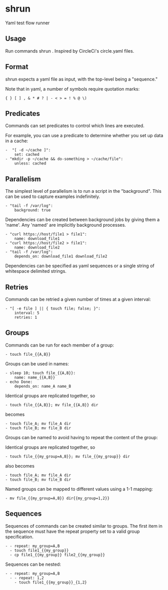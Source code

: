 # shrun

Yaml test flow runner

## Usage

Run commands shrun <file>.  Inspired by CircleCi's circle.yaml files.

## Format

shrun expects a yaml file as input, with the top-level being a
"sequence."  

Note that in yaml, a number of symbols require quotation marks:

`{ } [ ] , & * # ? | - < > = ! % @ \)`

## Predicates

Commands can set predicates to control which lines are executed.

For example, you can use a predicate to determine whether you set up 
data in a cache:
```
-  "[ -d ~/cache ]":
    set: cached
- "mkdir -p ~/cache && do-something > ~/cache/file":
    unless: cached
```

## Parallelism

The simplest level of parallelism is to run a script in the
"background".  This can be used to capture examples indefinitely.

```
- "tail -f /var/log":
    background: true
```

Dependencies can be created between background jobs by giving them a
'name'.  Any 'named' are implicitly background processes.

```
- "curl https://host/file1 > file1":
    name: download_file1
- "curl https://host/file2 > file1":
    name: download_file2
- "tail -f /var/log":
    depends_on: download_file1 download_file2
```

Dependencies can be specified as yaml sequences or a single string of
whitespace delimited strings.

## Retries

Commands can be retried a given number of times at a given interval:

```
- "[ -e file ] || { touch file; false; }":
    interval: 5
    retries: 1
```

## Groups

Commands can be run for each member of a group:

```
- touch file_{{A,B}}
```

Groups can be used in names:


```
- sleep 10; touch file_{{A,B}}:
    name: name_{{A,B}}
- echo Done:
    depends_on: name_A name_B
```

Identical groups are replicated together, so

```
- touch file_{{A,B}}; mv file_{{A,B}} dir
```

becomes

```
- touch file_A; mv file_A dir
- touch file_B; mv file_B dir
```

Groups can be named to avoid having to repeat the content of the group:

Identical groups are replicated together, so

```
- touch file_{{my_group=A,B}}; mv file_{{my_group}} dir
```

also becomes

```
- touch file_A; mv file_A dir
- touch file_B; mv file_B dir
```

Named groups can be mapped to different values using a 1-1 mapping:

```
- mv file_{{my_group=A,B}} dir{{my_group=1,2}}
```

## Sequences

Sequences of commands can be created similar to groups.  The first item
 in the sequence must have the repeat property set to a valid group specification.
 
```
- - repeat: my_group=A,B
  - touch file1_{{my_group}}
  - cp file1_{{my_group}} file2_{{my_group}}
```

Sequences can be nested:
 
```
- - repeat: my_group=A,B
  - - repeat: 1,2 
    - touch file1_{{my_group}}_{1,2}
```
